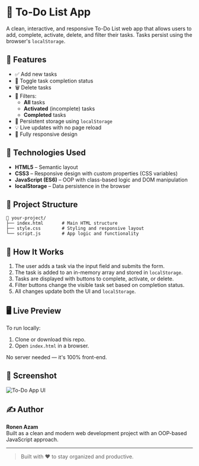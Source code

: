 # 📝 To-Do List App

A clean, interactive, and responsive To-Do List web app that allows users to add, complete, activate, delete, and filter their tasks. Tasks persist using the browser's `localStorage`.

## 🚀 Features

- ✅ Add new tasks
- 🔁 Toggle task completion status
- 🗑️ Delete tasks
- 🧠 Filters:
  - **All** tasks
  - **Activated** (incomplete) tasks
  - **Completed** tasks
- 💾 Persistent storage using `localStorage`
- 💡 Live updates with no page reload
- 📱 Fully responsive design

## 🧱 Technologies Used

- **HTML5** – Semantic layout
- **CSS3** – Responsive design with custom properties (CSS variables)
- **JavaScript (ES6)** – OOP with class-based logic and DOM manipulation
- **localStorage** – Data persistence in the browser

## 📂 Project Structure

```
📁 your-project/
├── index.html       # Main HTML structure
├── style.css        # Styling and responsive layout
└── script.js        # App logic and functionality
```

## 🧠 How It Works

1. The user adds a task via the input field and submits the form.
2. The task is added to an in-memory array and stored in `localStorage`.
3. Tasks are displayed with buttons to complete, activate, or delete.
4. Filter buttons change the visible task set based on completion status.
5. All changes update both the UI and `localStorage`.

## 🖥️ Live Preview

To run locally:
1. Clone or download this repo.
2. Open `index.html` in a browser.

No server needed — it's 100% front-end.

## 📸 Screenshot

![To-Do App UI](preview.png) <!-- Optional: Add a screenshot here if available -->

## ✍️ Author

**Ronen Azam**  
Built as a clean and modern web development project with an OOP-based JavaScript approach.

---

> Built with ❤️ to stay organized and productive.
